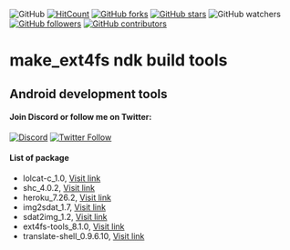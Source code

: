 ![GitHub](https://img.shields.io/github/license/rendiix/rendiix.github.io.svg)
[![HitCount](http://hits.dwyl.io/rendiix/rendiix.github.io.svg)](http://github.com/rendiix/rendiix.github.io)
[![GitHub forks](https://img.shields.io/github/forks/rendiix/rendiix.github.io.svg?style=social&label=Fork&maxAge=2592000)](https://GitHub.com/rendiix/rendiix.github.io/network/)
[![GitHub stars](https://img.shields.io/github/stars/rendiix/rendiix.github.io.svg?style=social&label=Star&maxAge=2592000)](https://GitHub.com/rendiix/rendiix.github.io/stargazers/)
![GitHub watchers](https://img.shields.io/github/watchers/rendiix/rendiix.github.io.svg?style=social)
[![GitHub followers](https://img.shields.io/github/followers/rendiix.svg?style=social&label=Follow&maxAge=2592000)](https://github.com/rendiix?tab=followers)
[![GitHub contributors](https://img.shields.io/github/contributors/rendiix/rendiix.github.io.svg)](https://GitHub.com/rendiix/rendiix.github.io/graphs/contributors/)

# make_ext4fs ndk build tools
## Android development tools

#### Join Discord or follow me on Twitter:

[![Discord](https://img.shields.io/discord/404576842419273729.svg?label=join%20discord&logo=discord)](https://discord.gg/5PmKhrc)
[![Twitter Follow](https://img.shields.io/twitter/follow/rendiix.svg?color=green&label=follow&logo=twitter&style=social)](https://twitter.com/rendiix)

#### List of package
 - lolcat-c_1.0, [Visit link](https://github.com/jaseg/lolcat)
 - shc_4.0.2, [Visit link](https://github.com/neurobin/shc)
 - heroku_7.26.2, [Visit link](https://devcenter.heroku.com/articles/heroku-cli)
 - img2sdat_1.7, [Visit link](https://github.com/xpirt/img2sdat)
 - sdat2img_1.2, [Visit link](https://github.com/xpirt/sdat2img)
 - ext4fs-tools_8.1.0, [Visit link](https://github.com/rendiix/make_ext4fs)
 - translate-shell_0.9.6.10, [Visit link](https://github.com/soimort/translate-shell)

